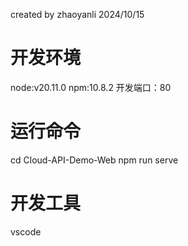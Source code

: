 created by zhaoyanli
2024/10/15
# 开发环境
  node:v20.11.0
  npm:10.8.2
  开发端口：80
# 运行命令
  cd Cloud-API-Demo-Web
  npm run serve
# 开发工具
  vscode